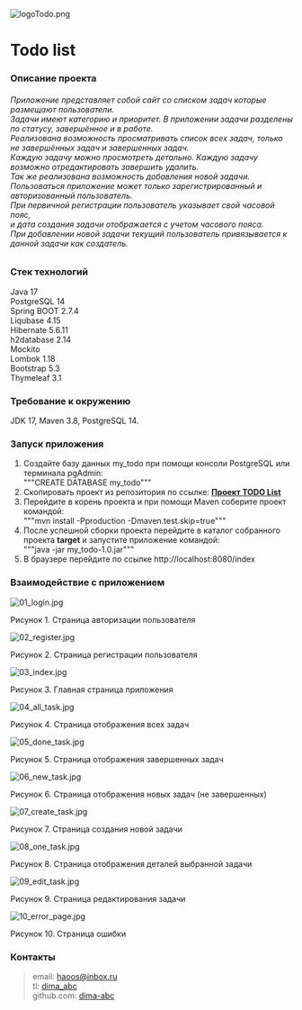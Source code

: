 ![logoTodo.png](src%2Fmain%2Fresources%2Fstatic%2Fimages%2FlogoTodo.png)

# Todo list

<h3>Описание проекта</h3>
<h6>Приложение представляет собой сайт со списком задач которые размещают пользователи. <br>
Задачи имеют категорию и приоритет. В приложении задачи разделены по статусу, завершённое и в работе. <br>
Реализована возможность просматривать список всех задач, только не завершённых задач и завершенных задач. <br>
Каждую задачу можно просмотреть детально. Каждую задачу возможно отредактировать завершить удалить. <br>
Так же реализована возможность добавления новой задачи. <br>
Пользоваться приложение может только зарегистрированный и авторизованный пользователь. <br>
При первичной регистрации пользователь указывает свой часовой пояс, <br>
и дата создания задачи отображается с учетом часового пояса. <br>
При добавлении новой задачи текущий пользователь привязывается к данной задачи как создатель. <br></h6>

<h3>Стек технологий</h3>
Java 17 <br>
PostgreSQL 14 <br>
Spring BOOT 2.7.4 <br>
Liqubase 4.15 <br>
Hibernate 5.6.11 <br>
h2database 2.14 <br>
Mockito <br>
Lombok 1.18 <br>
Bootstrap 5.3 <br>
Thymeleaf 3.1 <br>

<h3>Требование к окружению</h3>
JDK 17, Maven 3.8, PostgreSQL 14. <br>

<h3>Запуск приложения</h3>

1. Создайте базу данных my_todo при помощи консоли PostgreSQL или терминала pgAdmin:<br>
   """CREATE DATABASE my_todo"""
2. Скопировать проект из репозитория по ссылке:
   <a href=https://git@github.com:dima-abc/my_todo.git><b>Проект TODO List</b></a>
3. Перейдите в корень проекта и при помощи Maven соберите проект командой:<br>
   """mvn install -Pproduction -Dmaven.test.skip=true"""
4. После успешной сборки проекта перейдите в каталог собранного проекта <b>target</b> и запустите приложение
   командой:<br>
   """java -jar my_todo-1.0.jar"""
5. В браузере перейдите по ссылке http://localhost:8080/index

<h3>Взаимодействие с приложением</h3>

![01_login.jpg](img%2F01_login.jpg) <br>

Рисунок 1. Страница авторизации пользователя <br>

![02_register.jpg](img%2F02_register.jpg) <br>

Рисунок 2. Страница регистрации пользователя <br>

![03_index.jpg](img%2F03_index.jpg) <br>

Рисунок 3. Главная страница приложения <br>

![04_all_task.jpg](img%2F04_all_task.jpg) <br>

Рисунок 4. Страница отображения всех задач <br>

![05_done_task.jpg](img%2F05_done_task.jpg) <br>

Рисунок 5. Страница отображения завершенных задач <br>

![06_new_task.jpg](img%2F06_new_task.jpg) <br>

Рисунок 6. Страница отображения новых задач (не завершенных) <br>

![07_create_task.jpg](img%2F07_create_task.jpg) <br>

Рисунок 7. Страница создания новой задачи <br>

![08_one_task.jpg](img%2F08_one_task.jpg) <br>

Рисунок 8. Страница отображения деталей выбранной задачи <br>

![09_edit_task.jpg](img%2F09_edit_task.jpg) <br>

Рисунок 9. Страница редактирования задачи <br>

![10_error_page.jpg](img%2F10_error_page.jpg) <br>

Рисунок 10. Страница ошибки <br>

### Контакты

> email: [haoos@inbox.ru](mailto:haoos@inbox.ru) <br>
> tl: [dima_abc](https://t.me/dima_abc) <br>
> github.com: [dima-abc](https://github.com/dima-abc)
